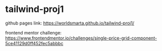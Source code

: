 # tailwind-proj1
github pages link: https://worldsmarta.github.io/tailwind-proj1/

frontend mentor challenge: https://www.frontendmentor.io/challenges/single-price-grid-component-5ce41129d0ff452fec5abbbc
